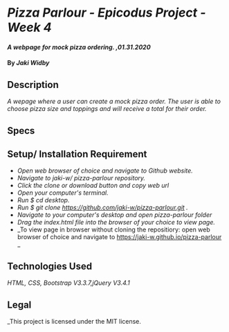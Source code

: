 # _Pizza Parlour - Epicodus Project - Week 4_

#### _A webpage for mock pizza ordering. ,01.31.2020_

#### By _**Jaki Widby**_

## Description

_A wepage where a user can create a mock pizza order. The user is able to choose pizza size and toppings and will receive a total for their order._

## Specs

                                            
## Setup/ Installation Requirement

* _Open web browser of choice and navigate to Github website._
* _Navigate to jaki-w/ pizza-parlour repository._
* _Click the clone or download button and copy web url_
* _Open your computer's terminal._
* _Run $ cd desktop._
* _Run $ git clone https://github.com/jaki-w/pizza-parlour.git ._
* _Navigate to your computer's desktop and open pizza-parlour folder_
* _Drag the index.html file into the browser of your choice to view page._
* _To view page in browser without cloning the repositiory: open web browser of choice and navigate to https://jaki-w.github.io/pizza-parlour _

## Technologies Used

_HTML, CSS, Bootstrap V3.3.7,jQuery V3.4.1_

## Legal

_This project is licensed under the MIT license.
